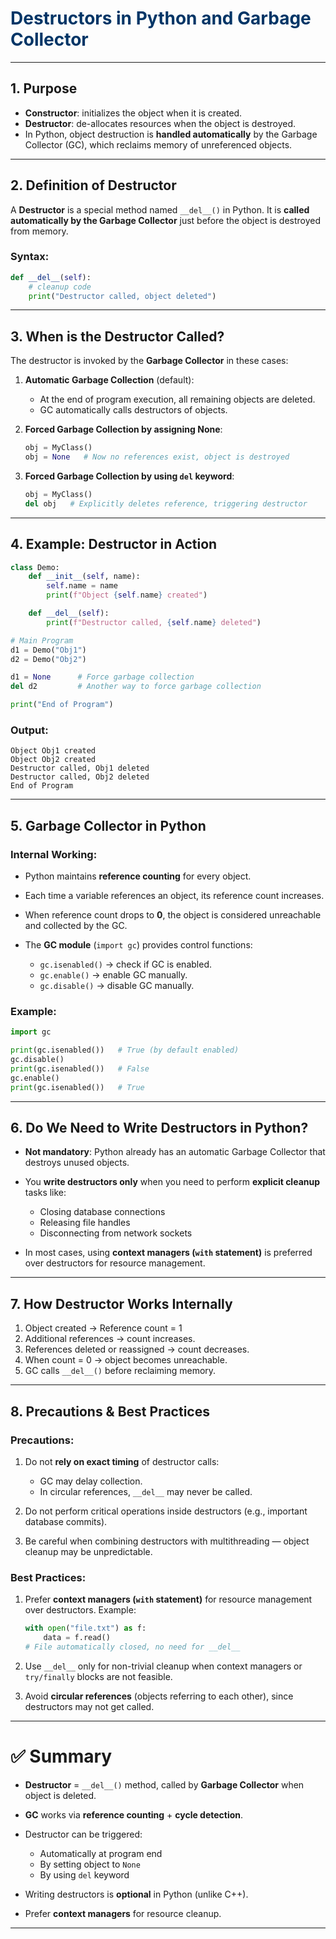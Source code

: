 # <span style="color:#003566"> **Destructors in Python and Garbage Collector**</span>

---

## 1. Purpose

- **Constructor**: initializes the object when it is created.
- **Destructor**: de-allocates resources when the object is destroyed.
- In Python, object destruction is **handled automatically** by the Garbage Collector (GC), which reclaims memory of unreferenced objects.

---

## 2. Definition of Destructor

A **Destructor** is a special method named `__del__()` in Python.
It is **called automatically by the Garbage Collector** just before the object is destroyed from memory.

### Syntax:

```python
def __del__(self):
    # cleanup code
    print("Destructor called, object deleted")
```

---

## 3. When is the Destructor Called?

The destructor is invoked by the **Garbage Collector** in these cases:

1. **Automatic Garbage Collection** (default):

   - At the end of program execution, all remaining objects are deleted.
   - GC automatically calls destructors of objects.

2. **Forced Garbage Collection by assigning None**:

   ```python
   obj = MyClass()
   obj = None   # Now no references exist, object is destroyed
   ```

3. **Forced Garbage Collection by using `del` keyword**:

   ```python
   obj = MyClass()
   del obj   # Explicitly deletes reference, triggering destructor
   ```

---

## 4. Example: Destructor in Action

```python
class Demo:
    def __init__(self, name):
        self.name = name
        print(f"Object {self.name} created")

    def __del__(self):
        print(f"Destructor called, {self.name} deleted")

# Main Program
d1 = Demo("Obj1")
d2 = Demo("Obj2")

d1 = None      # Force garbage collection
del d2         # Another way to force garbage collection

print("End of Program")
```

### Output:

```
Object Obj1 created
Object Obj2 created
Destructor called, Obj1 deleted
Destructor called, Obj2 deleted
End of Program
```

---

## 5. Garbage Collector in Python

### Internal Working:

- Python maintains **reference counting** for every object.
- Each time a variable references an object, its reference count increases.
- When reference count drops to **0**, the object is considered unreachable and collected by the GC.
- The **GC module** (`import gc`) provides control functions:

  - `gc.isenabled()` → check if GC is enabled.
  - `gc.enable()` → enable GC manually.
  - `gc.disable()` → disable GC manually.

### Example:

```python
import gc

print(gc.isenabled())   # True (by default enabled)
gc.disable()
print(gc.isenabled())   # False
gc.enable()
print(gc.isenabled())   # True
```

---

## 6. Do We Need to Write Destructors in Python?

- **Not mandatory**: Python already has an automatic Garbage Collector that destroys unused objects.
- You **write destructors only** when you need to perform **explicit cleanup** tasks like:

  - Closing database connections
  - Releasing file handles
  - Disconnecting from network sockets

- In most cases, using **context managers (`with` statement)** is preferred over destructors for resource management.

---

## 7. How Destructor Works Internally

1. Object created → Reference count = 1
2. Additional references → count increases.
3. References deleted or reassigned → count decreases.
4. When count = 0 → object becomes unreachable.
5. GC calls `__del__()` before reclaiming memory.

---

## 8. Precautions & Best Practices

### Precautions:

1. Do not **rely on exact timing** of destructor calls:

   - GC may delay collection.
   - In circular references, `__del__` may never be called.

2. Do not perform critical operations inside destructors (e.g., important database commits).
3. Be careful when combining destructors with multithreading — object cleanup may be unpredictable.

### Best Practices:

1. Prefer **context managers (`with` statement)** for resource management over destructors.
   Example:

   ```python
   with open("file.txt") as f:
       data = f.read()
   # File automatically closed, no need for __del__
   ```

2. Use `__del__` only for non-trivial cleanup when context managers or `try/finally` blocks are not feasible.
3. Avoid **circular references** (objects referring to each other), since destructors may not get called.

---

# ✅ Summary

- **Destructor** = `__del__()` method, called by **Garbage Collector** when object is deleted.
- **GC** works via **reference counting** + **cycle detection**.
- Destructor can be triggered:

  - Automatically at program end
  - By setting object to `None`
  - By using `del` keyword

- Writing destructors is **optional** in Python (unlike C++).
- Prefer **context managers** for resource cleanup.

---
